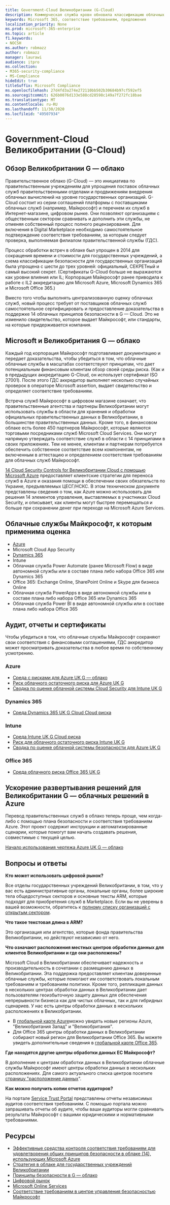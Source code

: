```yaml
---
title: Government-Cloud Великобритании (G-Cloud)
description: Коммерческая служба кровн обновила классификацию облачных служб Майкрософт в государственные Cloud v. 6.
keywords: Microsoft 365, соответствие требованиям, предложения
localization_priority: None
ms.prod: microsoft-365-enterprise
ms.topic: article
f1.keywords:
- NOCSH
ms.author: robmazz
author: robmazz
manager: laurawi
audience: itpro
ms.collection:
- M365-security-compliance
- MS-Compliance
hideEdit: true
titleSuffix: Microsoft Compliance
ms.openlocfilehash: 27d4fd3a274e272110bb502b30684b97cf592ef5
ms.sourcegitcommit: 626b0076d133e588cd28598c149a7f272fc18bae
ms.translationtype: MT
ms.contentlocale: ru-RU
ms.lasthandoff: 11/30/2020
ms.locfileid: "49507934"
---
```

# <a name="united-kingdom-government-cloud-g-cloud"></a>Government-Cloud Великобритании (G-Cloud)

## <a name="uk-g-cloud-overview"></a>Обзор Великобритании G — облако

Правительственное облако (G-Cloud) — это инициатива по правительственным учреждениям для упрощения поставок облачных служб правительственными отделами и продвижениям внедрения облачных вычислений на уровне государственных организаций. G-Cloud состоит из серии соглашений платформы с поставщиками облачных служб (например, Майкрософт) и перечнем их служб в Интернет-магазине, цифровом рынке. Они позволяют организациям с общественным сектором сравнивать и дополнить эти службы, не отменяя собственный процесс полного рецензирования. Для включения в Digital Marketplace необходимо самостоятельное подтверждение соответствия требованиям, за которым следует проверка, выполняемая филиалом правительственной службы (ГДС).

Процесс обработки встреч в облаке был упрощен в 2014 для сокращения времени и стоимости для государственных учреждений, а схема классификации безопасности для государственных организаций была упрощена с шести до трех уровней: официальный, СЕКРЕТный и самый высокий секрет. (Сертификаты G-Cloud больше не выражаются как уровни влияния или IL; Корпорация Майкрософт ранее приводила к работе с IL2 аккредитацию для Microsoft Azure, Microsoft Dynamics 365 и Microsoft Office 365.)

Вместо того чтобы выполнять централизованную оценку облачных служб, новый процесс требует от поставщиков облачных служб самостоятельное сертифицировать и предоставление доказательства в поддержке 14 облачных принципов безопасности в G — Cloud. Это не изменило свидетельство, которое выдает Майкрософт, или стандарты, на которые придерживается компания.

## <a name="microsoft-and-uk-g-cloud"></a>Microsoft и Великобритания G — облако

Каждый год корпорация Майкрософт подготавливает документацию и передает доказательства, чтобы убедиться в том, что облачные облачные службы в масштабах соответствуют принципам, что дает потенциальным финансовым клиентам обзор своей среды риска. (Как и в предыдущих аккредитацию G-Cloud, он использует сертификат ISO 27001). После этого ГДС аккредитор выполняет несколько случайных проверок в операторе Microsoft assertion, выдает свидетельство и определяет соответствие требованиям.

Встреча служб Майкрософт в цифровом магазине означает, что правительственные агентства и партнеры Великобритании могут использовать службы в области для хранения и обработки официальных правительственных данных в Великобритании, в большинстве правительственных данных. Кроме того, в финансовом облаке есть более 450 партнеров Майкрософт, которые являются торговыми посредниками служб Microsoft Cloud Services. Они могут напрямую утверждать соответствие служб в области с 14 принципами в своих приложениях. Тем не менее, клиентам и партнерам потребуется обеспечить собственное соответствие всем компонентам, не включенным в аттестацию и определением соответствия требованиям для облачных служб Майкрософт.

 [14 Cloud Security Controls for Великобритании Cloud с помощью Microsoft Azure](https://azure.microsoft.com/resources/14-cloud-security-controls-for-uk-cloud-using-microsoft-azure/) предоставляет клиентские стратегии для переноса служб в Azure и оказания помощи в обеспечении своих обязательств по Украине, предъявляемых ЦЕСГ/НСКС. В этом техническом документе представлены сведения о том, как Azure можно использовать для решения 14 элементов управления, выставляемых в участниках Cloud Security, и описывает, как клиенты могут быстрее перемещаться и больше при сохранении денег при переходе на Microsoft Azure Services.

## <a name="microsoft-in-scope-cloud-services"></a>Облачные службы Майкрософт, к которым применима оценка

- [Azure](https://aka.ms/AzureCompliance)
- Microsoft Cloud App Security
- [Dynamics 365](https://aka.ms/d365-compliance-list)
- Intune
- Облачная служба Power Automate (ранее Microsoft Flow) в виде автономной службы или в составе плана либо набора Office 365 или Dynamics 365
- Office 365: Exchange Online, SharePoint Online и Skype для бизнеса Online
- Облачная служба PowerApps в виде автономной службы или в составе плана либо набора Office 365 или Dynamics 365
- Облачная служба Power BI в виде автономной службы или в составе плана либо набора Office 365

## <a name="audits-reports-and-certificates"></a>Аудит, отчеты и сертификаты

Чтобы убедиться в том, что облачные службы Майкрософт сохраняют свои соответствия с финансовыми соглашениями, ГДС аккредитор может просматривать доказательства в любое время по собственному усмотрению.

### <a name="azure"></a>Azure

- [Среда с рисками для Azure UK G — облако](https://go.microsoft.com/fwlink/?linkid=2099702)
- [Риск облачного остаточного риска для Azure UK G](https://go.microsoft.com/fwlink/?linkid=2099497)
- [Сводка по оценке облачной системы Cloud Security для Intune UK G](https://go.microsoft.com/fwlink/?linkid=2099703)

### <a name="dynamics-365"></a>Dynamics 365

- [Среда Dynamics 365 UK G Cloud Cloud риска](https://go.microsoft.com/fwlink/?linkid=2099702)

### <a name="intune"></a>Intune

- [Среда Intune UK G Cloud риска](https://go.microsoft.com/fwlink/?linkid=2099702)
- [Риск для облачного остаточного риска Intune UK G](https://aka.ms/IntuneUKGCloudResidualRisk)
- [Сводка по оценке облачной системы безопасности для Azure UK G](https://aka.ms/IntuneUKGCloudSecurityAssessmentSummary)

### <a name="office-365"></a>Office 365

- [Среда облачного риска Office 365 UK G](https://go.microsoft.com/fwlink/?linkid=2099702)

## <a name="accelerate-your-deployment-of-uk-g-cloud-solutions-on-azure"></a>Ускорение развертывания решений для Великобритании G — облачных решений в Azure

Перевод правительственных служб в облако теперь проще, чем когда-либо с помощью плана безопасности и соответствия требованиям Azure. Этот проект содержит инструкции и автоматизированные сценарии, которые помогут вам начать создавать решения, совместимые с текущей целью.

[Начало использования чертежа Azure UK G — облако](https://aka.ms/ukofficialblueprint)

## <a name="frequently-asked-questions"></a>Вопросы и ответы

**Кто может использовать цифровой рынок?**

Все отделы государственных учреждений Великобритании, в том, что у вас есть административные органы, локальные органы, более широкие тела общедоступных секторов и основные тексты ARM, которые подходят для приобретения служб в Marketplace. Если вы не уверены в вашей возможности, обратитесь к [полному списку организаций с открытым сектором](https://www.gov.uk/government/publications/public-sector-organisations-eligible-to-use-cloudstore).

**Что такое текстовая длина в ARM?**

Это организация или агентство, которые фонда правительства Великобритании, но действуют независимо от него.

**Что означают расположения местных центров обработки данных для клиентов Великобритании и где они расположены?**

Microsoft Cloud в Великобритании обеспечивает надежность и производительность в сочетании с размещению данных в Великобритании. Эта поддержка предоставляет клиентам доверенные облачные службы, которые помогают им соответствовать локальным требованиям и требованиям политики. Кроме того, репликация данных в нескольких центрах обработки данных в Великобритании дает пользователям геоизбыточную защиту данных для обеспечения непрерывности бизнеса как для чистых облачных, так и для гибридных сценариев. У нас есть центры обработки данных в нескольких расположениях в Великобритании.

- В [глобальной карте Azure](https://azuredatacentermap.azurewebsites.net/)можно увидеть новые регионы Azure, "Великобритания Запад" и "Великобритания".
- Для Office 365 центры обработки данных в Великобритании собирают новый регион для Великобритании Office 365. Вы можете увидеть дополнительные сведения в [глобальной карте Office 365](https://o365datacentermap.azurewebsites.net/).

**Где находятся другие центры обработки данных ЕС Майкрософт?**

В дополнение к центрам обработки данных в Великобритании облачные службы Майкрософт имеют центры обработки данных в нескольких расположениях. Для самого актуального списка центров посетите [страницу "расположение данных](https://www.microsoft.com/TrustCenter/Privacy/where-your-data-is-located)".

**Как можно получить копии отчетов аудиторов?**

На портале [Service Trust Portal](https://docs.microsoft.com/microsoft-365/compliance/get-started-with-service-trust-portal) представлены отчеты независимых аудитов соответствия требованиям. С помощью портала можно запрашивать отчеты об аудите, чтобы ваши аудиторы могли сравнивать результаты Майкрософт с вашими юридическими и нормативными требованиями.

## <a name="resources"></a>Ресурсы

- [Эффективные средства контроля соответствия требованиям для удовлетворения общих принципов безопасности в облаке (14), использующих Microsoft Azure](https://aka.ms/complianceuk)
- [Стратегия в облаке для государственных учреждений Великобритании](https://aka.ms/UK_govt_cloud_strategy)
- [Принципы безопасности в G — облако](https://aka.ms/UK-G-Cloud)
- [Цифровой рынок](https://www.digitalmarketplace.service.gov.uk/)
- [Microsoft Online Services](https://aka.ms/Online-Services-Terms)
- [Соответствие требованиям в центре управления безопасностью Майкрософт](https://www.microsoft.com/trust-center/compliance/compliance-overview)
